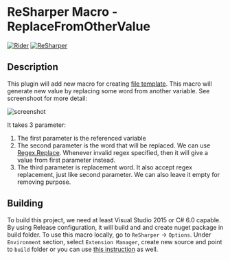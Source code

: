 # ReSharper Macro - ReplaceFromOtherValue

[![Rider](https://img.shields.io/jetbrains/plugin/v/ReSharperMacro.ReplaceFromOtherValue.svg?label=Rider&colorB=0A7BBB&style=for-the-badge&logo=rider)](https://plugins.jetbrains.com/plugin/ReSharperMacro.ReplaceFromOtherValue)
[![ReSharper](https://img.shields.io/jetbrains/plugin/v/ReSharperMacro.ReplaceFromOtherValue.svg?label=ReSharper&colorB=0A7BBB&style=for-the-badge&logo=resharper)](https://plugins.jetbrains.com/plugin/ReSharperMacro.ReplaceFromOtherValue)

## Description

This plugin will add new macro for creating [file template](https://www.jetbrains.com/help/resharper/Creating_a_File_Template.html). 
This macro will generate new value by replacing some word from another variable. 
See screenshoot for more detail: 

![screenshot](Screenshot.png?raw=true) 

It takes 3 parameter:

1. The first parameter is the referenced variable
2. The second parameter is the word that will be replaced. We can use [Regex.Replace](https://docs.microsoft.com/en-us/dotnet/api/system.text.regularexpressions.regex.replace). Whenever invalid regex specified, then it will give a value from first parameter instead.
3. The third parameter is replacement word. It also accept regex replacement, just like second parameter. We can also leave it empty for removing purpose.

## Building

To build this project, we need at least Visual Studio 2015 or C# 6.0 capable. 
By using Release configuration, it will build and and create nuget package in build folder.
To use this macro locally, go to `ReSharper` -> `Options`. Under `Environment` section, select `Extension Manager`, create new source and point to `build` folder 
or you can use [this instruction](https://www.jetbrains.com/help/resharper/sdk/Extensions/Deployment/LocalInstallation.html) as well.
